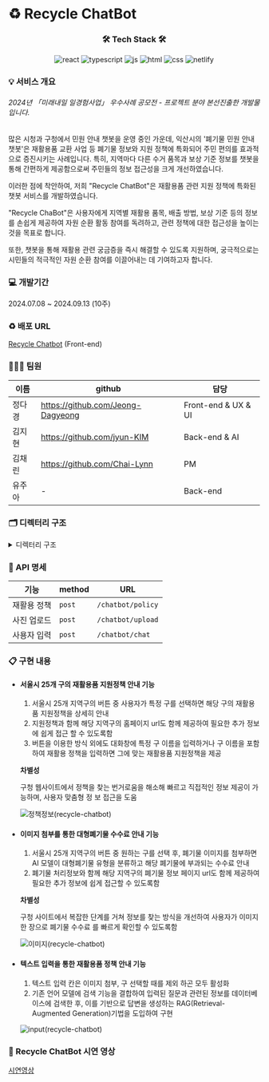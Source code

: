 # ♻️ Recycle ChatBot

<div align=center>
  
### 🛠️ Tech Stack 🛠️
![react](https://img.shields.io/badge/React-20232A?style=for-the-badge&logo=react&logoColor=61DAFB)
![typescript](https://img.shields.io/badge/Typescript-007ACC?style=for-the-badge&logo=Typescript&logoColor=white)
![js](https://img.shields.io/badge/JavaScript-F7DF1E?style=for-the-badge&logo=JavaScript&logoColor=white)
![html](https://img.shields.io/badge/HTML5-E34F26?style=for-the-badge&logo=html5&logoColor=white)
![css](https://img.shields.io/badge/CSS3-1572B6?style=for-the-badge&logo=css3&logoColor=white)
![netlify](https://img.shields.io/badge/Netlify-00C7B7?style=for-the-badge&logo=netlify&logoColor=white)

</div>


### 💡 서비스 개요 
###### 2024년 「미래내일 일경험사업」 우수사례 공모전 - 프로젝트 분야 본선진출한 개발물 입니다.

많은 시청과 구청에서 민원 안내 챗봇을 운영 중인 가운데, 익산시의 '폐기물 민원 안내 챗봇'은 재활용품 교환 사업 등 폐기물 정보와 지원 정책에 특화되어 주민 편의를 효과적으로 증진시키는 사례입니다. 특히, 지역마다 다른 수거 품목과 보상 기준 정보를 챗봇을 통해 간편하게 제공함으로써 주민들의 정보 접근성을 크게 개선하였습니다. 

이러한 점에 착안하여, 저희 "Recycle ChatBot"은 재활용품 관련 지원 정책에 특화된 챗봇 서비스를 개발하였습니다. 

"Recycle ChaBot"은 사용자에게 지역별 재활용 품목, 배출 방법, 보상 기준 등의 정보를 손쉽게 제공하여 자원 순환 활동 참여를 독려하고, 관련 정책에 대한 접근성을 높이는 것을 목표로 합니다. 

또한, 챗봇을 통해 재활용 관련 궁금증을 즉시 해결할 수 있도록 지원하며, 궁극적으로는 시민들의 적극적인 자원 순환 참여를 이끌어내는 데 기여하고자 합니다.

### 💻 개발기간 
2024.07.08 ~ 2024.09.13 (10주)

### ♻️ 배포 URL
[Recycle Chatbot](https://greenseoulbot.netlify.app/) (Front-end)

### 👩🏻‍💻 팀원 
|이름|github|담당|
|------|---|---|
|정다경|<https://github.com/Jeong-Dagyeong>|Front-end & UX & UI|
|김지현|<https://github.com/jyun-KIM>|Back-end & AI|
|김채린|<https://github.com/Chai-Lynn>|PM|
|유주아|-|Back-end|

### 🗂️ 디렉터리 구조 
<details>
  <summary>
      디렉터리 구조
  </summary>

  ```
📦public
 ┣ 📂fonts
 ┃ ┣ 📜KoddiUDOnGothic-Bold.ttf
 ┃ ┣ 📜KoddiUDOnGothic-ExtraBold.ttf
 ┃ ┗ 📜KoddiUDOnGothic-Regular.ttf
 ┣ 📂images
 ┃ ┣ 📜close.png
 ┃ ┣ 📜picture.png
 ┃ ┣ 📜picture_darkmode.png
 ┃ ┣ 📜recycle-icon.png
 ┃ ┣ 📜switch-on64.png
 ┃ ┗ 📜switch.png
 ┗ 📂styles
 ┃ ┣ 📜chatbot-style.css
 ┃ ┣ 📜darkmode-style.css
 ┃ ┗ 📜enlargemode-style.css

📦src
 ┣ 📂app
 ┃ ┣ 📂create
 ┃ ┃ ┗ 📜page.tsx
 ┃ ┣ 📂flows
 ┃ ┃ ┣ 📜district-flow.tsx
 ┃ ┃ ┗ 📜upload-file-flow.tsx
 ┃ ┣ 📂utils
 ┃ ┃ ┗ 📜styles.tsx
 ┃ ┣ 📜globals.css
 ┃ ┣ 📜layout.tsx
 ┃ ┗ 📜page.tsx
 ┗ 📂types
 ┃ ┣ 📜FileList.tsx
 ┃ ┗ 📜Params.tsx
```

</details>

### 📑 API 명세 
|기능|method|URL|
|------|---|---|
|재활용 정책|`post`|`/chatbot/policy`|
|사진 업로드|`post`|`/chatbot/upload`|
|사용자 입력|`post`|`/chatbot/chat`|

### 📋 구현 내용

- #### 서울시 25개 구의 재활용품 지원정책 안내 기능
  1. 서울시 25개 지역구의 버튼 중 사용자가 특정 구를 선택하면 해당 구의 재활용품 지원정책을 상세히 안내
  2. 지원정책과 함께 해당 지역구의 홈페이지 url도 함께 제공하여 필요한 추가 정보에 쉽게 접근 할 수 있도록함
  3. 버튼을 이용한 방식 외에도 대화창에 특정 구 이름을 입력하거나 구 이름을 포함하여 재활용 정책을 입력하면 그에 맞는 재활용품 지원정책을 제공
 
  __차별성__

  구청 웹사이트에서 정책을 찾는 번거로움을 해소해 빠르고 직접적인 정보 제공이 가능하며, 사용자 맞춤형 정   보 접근을 도움

  ![정책정보(recycle-chatbot)](https://github.com/user-attachments/assets/ddca3d79-1133-47f0-b1cf-21bcafc2d30e)

  
- #### 이미지 첨부를 통한 대형폐기물 수수료 안내 기능
  1. 서울시 25개 지역구의 버튼 중 원하는 구를 선택 후, 폐기물 이미지를 첨부하면 AI 모델이 대형폐기물 유형을 분류하고 해당 폐기물에 부과되는 수수료 안내
  2. 폐기물 처리정보와 함께 해당 지역구의 폐기물 정보 페이지 url도 함께 제공하여 필요한 추가 정보에 쉽게 접근할 수 있도록함
 
   __차별성__

  구청 사이트에서 복잡한 단계를 거쳐 정보를 찾는 방식을 개선하여 사용자가 이미지 한 장으로 폐기물 수수료   를 빠르게 확인할 수 있도록함

  ![이미지(recycle-chatbot)](https://github.com/user-attachments/assets/33584e71-ef7b-4479-b06f-f21586fec039)

- #### 텍스트 입력을 통한 재활용품 정책 안내 기능
  1. 텍스트 입력 칸은 이미지 첨부, 구 선택할 때를 제외 하곤 모두 활성화 
  2. 기존 언어 모델에 검색 기능을 결합하여 입력된 질문과 관련된 정보를 데이터베이스에 검색한 후,  이를 기반으로 답변을 생성하는 RAG(Retrieval-Augmented Generation)기법을 도입하여 구현
 
  ![input(recycle-chatbot)](https://github.com/user-attachments/assets/b5748ba4-b2a9-4665-b2b2-9369cb28c132)



### 🎥 Recycle ChatBot 시연 영상 
[시연영상](<https://youtu.be/Rp4eszgGWuE?si=YiM3Ad_6W3CfbQ2l>)


